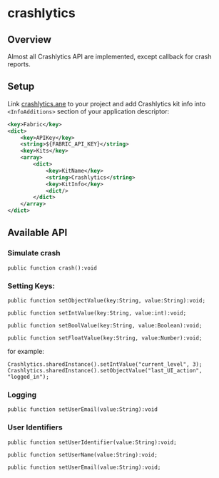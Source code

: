 # crashlytics

## Overview
Almost all Crashlytics API are implemented, except callback for crash reports.

## Setup

Link [crashlytics.ane](bin/crashlytics.ane) to your project and add Crashlytics kit info into `<InfoAdditions>` section of your application descriptor:
```xml
<key>Fabric</key>
<dict>
    <key>APIKey</key>
    <string>${FABRIC_API_KEY}</string>
    <key>Kits</key>
    <array>
        <dict>
            <key>KitName</key>
            <string>Crashlytics</string>
            <key>KitInfo</key>
            <dict/>
        </dict>
    </array>
</dict>
```

## Available API

### Simulate crash
```as3
public function crash():void
```

### Setting Keys:
```as3
public function setObjectValue(key:String, value:String):void;

public function setIntValue(key:String, value:int):void;

public function setBoolValue(key:String, value:Boolean):void;

public function setFloatValue(key:String, value:Number):void;
```

for example:

```as3
Crashlytics.sharedInstance().setIntValue("current_level", 3);
Crashlytics.sharedInstance().setObjectValue("last_UI_action", "logged_in");
```

### Logging
```as3
public function setUserEmail(value:String):void
```

### User Identifiers
```as3
public function setUserIdentifier(value:String):void;

public function setUserName(value:String):void;

public function setUserEmail(value:String):void;
```
